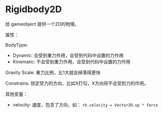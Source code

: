 # Rigidbody2D

给 gameobject 提供一个2D的物理。

属性：

BodyType:

- Dynamic: 会受到重力作用，会受到代码中设置的力作用
- Kinematic: 不会受到重力作用，会受到代码中设置的力作用

Gravity Scale: 重力比例，比1大就会掉落得更快

Constrains: 锁定受力的方向，比如X打勾，X方向将不会受到力的作用。

其他变量：

- velocity: 速度，包含了方向，如： `rb.velocity = Vector2D.up * force`